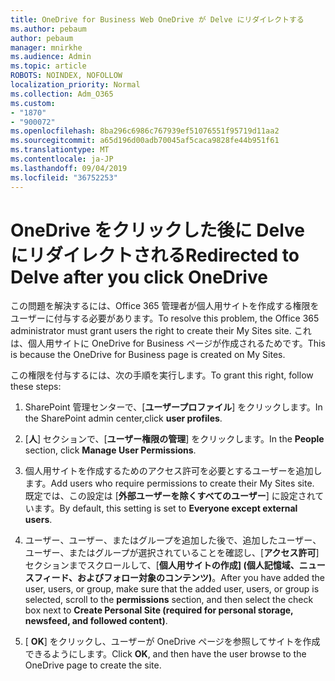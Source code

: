 ```yaml
---
title: OneDrive for Business Web OneDrive が Delve にリダイレクトする
ms.author: pebaum
author: pebaum
manager: mnirkhe
ms.audience: Admin
ms.topic: article
ROBOTS: NOINDEX, NOFOLLOW
localization_priority: Normal
ms.collection: Adm_O365
ms.custom:
- "1870"
- "900072"
ms.openlocfilehash: 8ba296c6986c767939ef51076551f95719d11aa2
ms.sourcegitcommit: a65d196d00adb70045af5caca9828fe44b951f61
ms.translationtype: MT
ms.contentlocale: ja-JP
ms.lasthandoff: 09/04/2019
ms.locfileid: "36752253"
---
```

# <a name="redirected-to-delve-after-you-click-onedrive"></a><span data-ttu-id="ae6c1-102">OneDrive をクリックした後に Delve にリダイレクトされる</span><span class="sxs-lookup"><span data-stu-id="ae6c1-102">Redirected to Delve after you click OneDrive</span></span>

<span data-ttu-id="ae6c1-103">この問題を解決するには、Office 365 管理者が個人用サイトを作成する権限をユーザーに付与する必要があります。</span><span class="sxs-lookup"><span data-stu-id="ae6c1-103">To resolve this problem, the Office 365 administrator must grant users the right to create their My Sites site.</span></span> <span data-ttu-id="ae6c1-104">これは、個人用サイトに OneDrive for Business ページが作成されるためです。</span><span class="sxs-lookup"><span data-stu-id="ae6c1-104">This is because the OneDrive for Business page is created on My Sites.</span></span>

<span data-ttu-id="ae6c1-105">この権限を付与するには、次の手順を実行します。</span><span class="sxs-lookup"><span data-stu-id="ae6c1-105">To grant this right, follow these steps:</span></span>

1. <span data-ttu-id="ae6c1-106">SharePoint 管理センターで、[**ユーザープロファイル**] をクリックします。</span><span class="sxs-lookup"><span data-stu-id="ae6c1-106">In the SharePoint admin center,click **user profiles**.</span></span>

2. <span data-ttu-id="ae6c1-107">[**人**] セクションで、[**ユーザー権限の管理**] をクリックします。</span><span class="sxs-lookup"><span data-stu-id="ae6c1-107">In the **People** section, click **Manage User Permissions**.</span></span>

3. <span data-ttu-id="ae6c1-108">個人用サイトを作成するためのアクセス許可を必要とするユーザーを追加します。</span><span class="sxs-lookup"><span data-stu-id="ae6c1-108">Add users who require permissions to create their My Sites site.</span></span> <span data-ttu-id="ae6c1-109">既定では、この設定は [**外部ユーザーを除くすべてのユーザー**] に設定されています。</span><span class="sxs-lookup"><span data-stu-id="ae6c1-109">By default, this setting is set to **Everyone except external users**.</span></span>

4. <span data-ttu-id="ae6c1-110">ユーザー、ユーザー、またはグループを追加した後で、追加したユーザー、ユーザー、またはグループが選択されていることを確認し、[**アクセス許可**] セクションまでスクロールして、[**個人用サイトの作成] (個人記憶域、ニュースフィード、およびフォロー対象のコンテンツ)**。</span><span class="sxs-lookup"><span data-stu-id="ae6c1-110">After you have added the user, users, or group, make sure that the added user, users, or group is selected, scroll to the **permissions** section, and then select the check box next to **Create Personal Site (required for personal storage, newsfeed, and followed content)**.</span></span>

5. <span data-ttu-id="ae6c1-111">[ **OK**] をクリックし、ユーザーが OneDrive ページを参照してサイトを作成できるようにします。</span><span class="sxs-lookup"><span data-stu-id="ae6c1-111">Click **OK**, and then have the user browse to the OneDrive page to create the site.</span></span>
